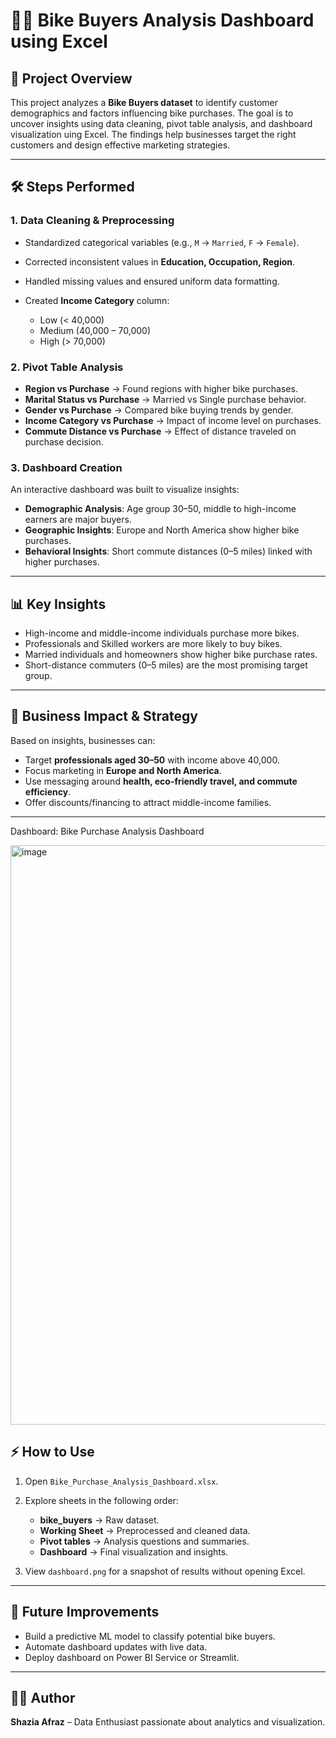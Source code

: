 # 🚴‍♂️ Bike Buyers Analysis Dashboard using Excel

## 📌 Project Overview

This project analyzes a **Bike Buyers dataset** to identify customer demographics and factors influencing bike purchases. The goal is to uncover insights using data cleaning, pivot table analysis, and dashboard visualization uing Excel. The findings help businesses target the right customers and design effective marketing strategies.

---

## 🛠️ Steps Performed

### 1. Data Cleaning & Preprocessing

* Standardized categorical variables (e.g., `M` → `Married`, `F` → `Female`).
* Corrected inconsistent values in **Education, Occupation, Region**.
* Handled missing values and ensured uniform data formatting.
* Created **Income Category** column:

  * Low (< 40,000)
  * Medium (40,000 – 70,000)
  * High (> 70,000)

### 2. Pivot Table Analysis

* **Region vs Purchase** → Found regions with higher bike purchases.
* **Marital Status vs Purchase** → Married vs Single purchase behavior.
* **Gender vs Purchase** → Compared bike buying trends by gender.
* **Income Category vs Purchase** → Impact of income level on purchases.
* **Commute Distance vs Purchase** → Effect of distance traveled on purchase decision.

### 3. Dashboard Creation

An interactive dashboard was built to visualize insights:

* **Demographic Analysis**: Age group 30–50, middle to high-income earners are major buyers.
* **Geographic Insights**: Europe and North America show higher bike purchases.
* **Behavioral Insights**: Short commute distances (0–5 miles) linked with higher purchases.

---

## 📊 Key Insights

* High-income and middle-income individuals purchase more bikes.
* Professionals and Skilled workers are more likely to buy bikes.
* Married individuals and homeowners show higher bike purchase rates.
* Short-distance commuters (0–5 miles) are the most promising target group.

---

## 🎯 Business Impact & Strategy

Based on insights, businesses can:

* Target **professionals aged 30–50** with income above 40,000.
* Focus marketing in **Europe and North America**.
* Use messaging around **health, eco-friendly travel, and commute efficiency**.
* Offer discounts/financing to attract middle-income families.

---
Dashboard:
Bike Purchase Analysis Dashboard																						
																						
																						
<img width="2049" height="927" alt="image" src="https://github.com/user-attachments/assets/1aac1165-b560-45b9-bbf3-ec2f55b8125f" />




## ⚡ How to Use

1. Open `Bike_Purchase_Analysis_Dashboard.xlsx`.
2. Explore sheets in the following order:

   * **bike\_buyers** → Raw dataset.
   * **Working Sheet** → Preprocessed and cleaned data.
   * **Pivot tables** → Analysis questions and summaries.
   * **Dashboard** → Final visualization and insights.
3. View `dashboard.png` for a snapshot of results without opening Excel.

---

## 🚀 Future Improvements

* Build a predictive ML model to classify potential bike buyers.
* Automate dashboard updates with live data.
* Deploy dashboard on Power BI Service or Streamlit.

---

## 👩‍💻 Author

**Shazia Afraz** – Data Enthusiast passionate about analytics and visualization.
